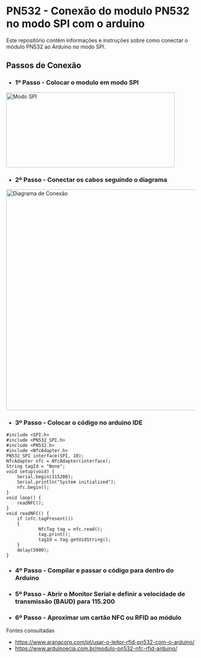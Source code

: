 # PN532 - Conexão do modulo PN532 no modo SPI com o arduino
Este repositório contém informações e instruções sobre como conectar o módulo PN532 ao Arduino no modo SPI.

## Passos de Conexão

- ### 1º Passo - Colocar o modulo em modo SPI

<img src="https://github.com/Ch1cro/PN532/assets/120192957/72cf1eb0-fc50-4465-8da6-5164898ceab2" alt="Modo SPI" width="450" height="200">

- ### 2º Passo - Conectar os cabos seguindo o diagrama

<img src="https://github.com/Ch1cro/PN532/assets/120192957/47e7b713-532b-4a47-9545-e093f4314587" alt="Diagrama de Conexão" width="746" height="590">


- ### 3º Passo - Colocar o código no arduino IDE
``` arduino
#include <SPI.h>
#include <PN532_SPI.h>
#include <PN532.h>
#include <NfcAdapter.h>
PN532_SPI interface(SPI, 10);
NfcAdapter nfc = NfcAdapter(interface);
String tagId = "None";
void setup(void) {
 	Serial.begin(115200);
 	Serial.println("System initialized");
 	nfc.begin();
}
void loop() {
 	readNFC();
}
void readNFC() {
 	if (nfc.tagPresent())
 	{
 			NfcTag tag = nfc.read();
 			tag.print();
 			tagId = tag.getUidString();
 	}
 	delay(5000);
}
```

- ### 4º Passo - Compilar e passar o código para dentro do Arduino

- ### 5º Passo - Abrir o Monitor Serial e definir a velocidade de transmissão (BAUD) para 115.200

- ### 6º Passo - Aproximar um cartão NFC ou RFID ao módulo

Fontes consultadas
- https://www.aranacorp.com/pt/usar-o-leitor-rfid-pn532-com-o-arduino/
- https://www.arduinoecia.com.br/modulo-pn532-nfc-rfid-arduino/
